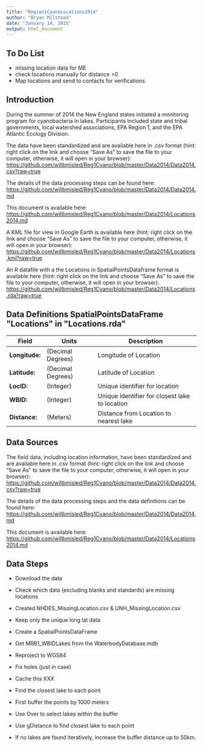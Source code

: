 ```yaml
---
title: "Region1CyanoLocations2014"
author: "Bryan Milstead"
date: "January 14, 2015"
output: html_document
---
```

<!---
use these command instead of the knit icon if you want the data and work loaded into the R workspace
  library(knitr)
    setwd("~/PortableApps/R/scripts/Reg1Cyano/Data2014")
      a<-getwd()
        if(substr(a,nchar(a)-8,nchar(a))=='Reg1Cyano')  {setwd('./Data2014/')
          } else {if(substr(a,nchar(a)-7,nchar(a))!='Reg1Cyano') print('WARNING: Wrong Working Directory')}
  knit('Locations2014.rmd')
  -->


To Do List
-------------------------
* missing location data for ME
* check locations manually for distance >0
* Map locations and send to contacts for verifications

Introduction
-------------------------
During the summer of 2014 the New England states initiated a monitoring program for cyanobacteria in lakes.  Participants included state and tribal governments, local watershed associations, EPA Region 1, and the EPA Atlantic Ecology Division. 

The data have been standardized and are available here in .csv format (hint: right click on the link and choose “Save As” to save the file to your computer, otherwise, it will open in your browser): https://github.com/willbmisled/Reg1Cyano/blob/master/Data2014/Data2014.csv?raw=true

The details of the data processing steps can be found here: https://github.com/willbmisled/Reg1Cyano/blob/master/Data2014/Data2014.md

This document is available here: https://github.com/willbmisled/Reg1Cyano/blob/master/Data2014/Locations2014.md

A KML file for view in Google Earth is available here (hint: right click on the link and choose “Save As” to save the file to your computer, otherwise, it will open in your browser): https://github.com/willbmisled/Reg1Cyano/blob/master/Data2014/Locations.kml?raw=true

An R datafile with a the Locations in SpatialPointsDataframe format is available here (hint: right click on the link and choose “Save As” to save the file to your computer, otherwise, it will open in your browser): https://github.com/willbmisled/Reg1Cyano/blob/master/Data2014/Locations.rda?raw=true

Data Definitions SpatialPointsDataFrame "Locations" in "Locations.rda" 
-------------------------

Field  | Units | Description
------------- | ------------- | -------------
**Longitude:**|(Decimal Degrees)|Longitude of Location
**Latitude:**|(Decimal Degrees)|Latitude of Location
**LocID:**|(Integer)|Unique identifier for location
**WBID:**|(Integer)|Unique identifier for closest lake to location
**Distance:**|(Meters)|Distance from Location to nearest lake

Data Sources
-------------------------
The field data, including location information, have been standardized and are available here in .csv format (hint: right click on the link and choose “Save As” to save the file to your computer, otherwise, it will open in your browser): https://github.com/willbmisled/Reg1Cyano/blob/master/Data2014/Data2014.csv?raw=true

The details of the data processing steps and the data definitions can be found here: https://github.com/willbmisled/Reg1Cyano/blob/master/Data2014/Data2014.md

This document is available here: https://github.com/willbmisled/Reg1Cyano/blob/master/Data2014/Locations2014.md

Data Steps
-------------------------

* Download the data 
* Check which data (excluding blanks and standards) are missing locations
* Created NHDES_MissingLocation.csv & UNH_MissingLocation.csv



* Keep only the unique long lat data 
* Create a SpatialPointsDataFrame



* Get MRB1_WBIDLakes from the WaterbodyDatabase.mdb
* Reproject to WGS84
* Fix holes (just in case)
* Cache this XXX



* Find the closest lake to each point
* First buffer the points by 1000 meters
* Use Over to select lakes within the buffer
* Use gDistance to find closest lake to each point
* If no lakes are found iteratively, increase the buffer distance up to 50km.




